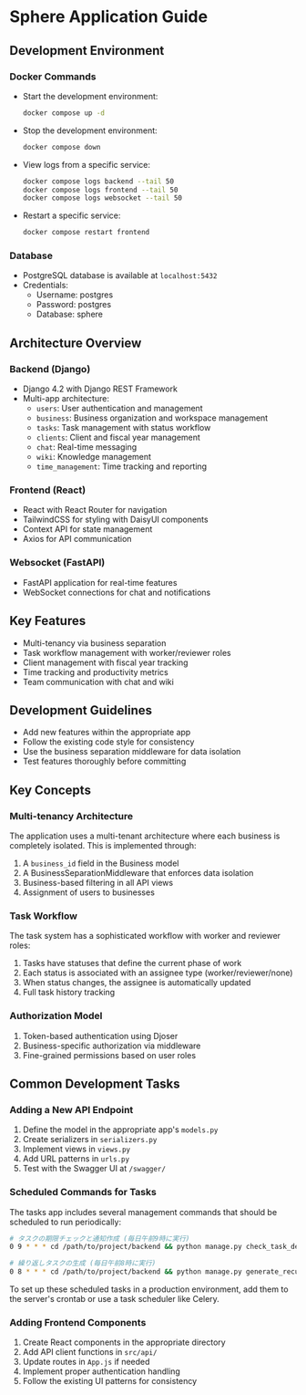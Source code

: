 # Sphere Application Guide

## Development Environment

### Docker Commands

- Start the development environment:
  ```bash
  docker compose up -d
  ```

- Stop the development environment:
  ```bash
  docker compose down
  ```

- View logs from a specific service:
  ```bash
  docker compose logs backend --tail 50
  docker compose logs frontend --tail 50
  docker compose logs websocket --tail 50
  ```

- Restart a specific service:
  ```bash
  docker compose restart frontend
  ```

### Database

- PostgreSQL database is available at `localhost:5432`
- Credentials:
  - Username: postgres
  - Password: postgres
  - Database: sphere

## Architecture Overview

### Backend (Django)

- Django 4.2 with Django REST Framework
- Multi-app architecture:
  - `users`: User authentication and management 
  - `business`: Business organization and workspace management
  - `tasks`: Task management with status workflow
  - `clients`: Client and fiscal year management
  - `chat`: Real-time messaging
  - `wiki`: Knowledge management
  - `time_management`: Time tracking and reporting

### Frontend (React)

- React with React Router for navigation
- TailwindCSS for styling with DaisyUI components
- Context API for state management
- Axios for API communication

### Websocket (FastAPI)

- FastAPI application for real-time features
- WebSocket connections for chat and notifications

## Key Features

- Multi-tenancy via business separation
- Task workflow management with worker/reviewer roles
- Client management with fiscal year tracking
- Time tracking and productivity metrics
- Team communication with chat and wiki

## Development Guidelines

- Add new features within the appropriate app
- Follow the existing code style for consistency
- Use the business separation middleware for data isolation
- Test features thoroughly before committing

## Key Concepts

### Multi-tenancy Architecture

The application uses a multi-tenant architecture where each business is completely isolated. This is implemented through:

1. A `business_id` field in the Business model
2. A BusinessSeparationMiddleware that enforces data isolation
3. Business-based filtering in all API views
4. Assignment of users to businesses

### Task Workflow

The task system has a sophisticated workflow with worker and reviewer roles:

1. Tasks have statuses that define the current phase of work
2. Each status is associated with an assignee type (worker/reviewer/none)
3. When status changes, the assignee is automatically updated
4. Full task history tracking

### Authorization Model

1. Token-based authentication using Djoser
2. Business-specific authorization via middleware
3. Fine-grained permissions based on user roles

## Common Development Tasks

### Adding a New API Endpoint

1. Define the model in the appropriate app's `models.py`
2. Create serializers in `serializers.py`
3. Implement views in `views.py`
4. Add URL patterns in `urls.py`
5. Test with the Swagger UI at `/swagger/`

### Scheduled Commands for Tasks

The tasks app includes several management commands that should be scheduled to run periodically:

```bash
# タスクの期限チェックと通知作成 (毎日午前9時に実行)
0 9 * * * cd /path/to/project/backend && python manage.py check_task_deadlines

# 繰り返しタスクの生成 (毎日午前8時に実行)
0 8 * * * cd /path/to/project/backend && python manage.py generate_recurring_tasks
```

To set up these scheduled tasks in a production environment, add them to the server's crontab or use a task scheduler like Celery.

### Adding Frontend Components

1. Create React components in the appropriate directory
2. Add API client functions in `src/api/`
3. Update routes in `App.js` if needed
4. Implement proper authentication handling
5. Follow the existing UI patterns for consistency